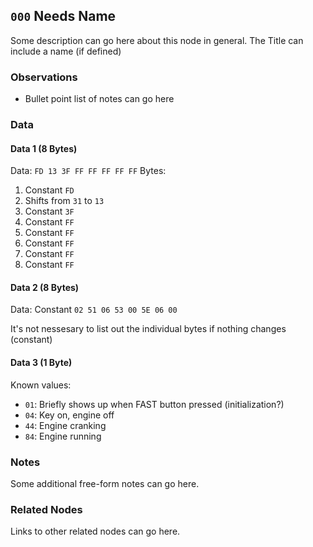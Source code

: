 ## `000` Needs Name
Some description can go here about this node in general.  The Title can include a name (if defined)

### Observations
- Bullet point list of notes can go here

### Data
#### Data 1 (8 Bytes)
Data: `FD 13 3F FF FF FF FF FF`
Bytes:
1. Constant `FD`
2. Shifts from `31` to `13`
3. Constant `3F`
4. Constant `FF`
5. Constant `FF`
6. Constant `FF`
7. Constant `FF`
8. Constant `FF`

#### Data 2 (8 Bytes)
Data: Constant `02 51 06 53 00 5E 06 00`

It's not nessesary to list out the individual bytes if nothing changes (constant)

#### Data 3 (1 Byte)
Known values:
- `01`: Briefly shows up when FAST button pressed (initialization?)
- `04`: Key on, engine off
- `44`: Engine cranking
- `84`: Engine running

### Notes
Some additional free-form notes can go here.

### Related Nodes
Links to other related nodes can go here.